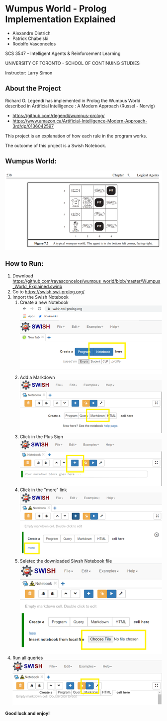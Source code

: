 # Wumpus World - Prolog Implementation Explained
- Alexandre Dietrich
- Patrick Chabelski
- Rodolfo Vasconcelos

SCS 3547 – Intelligent Agents & Reinforcement Learning

UNIVERSITY OF TORONTO - SCHOOL OF CONTINUING STUDIES

Instructor: Larry Simon

## About the Project
Richard O. Legendi has implemented in Prolog the Wumpus World described in Artificial Intelligence : A Modern Approach (Russel - Norvig)
- https://github.com/rlegendi/wumpus-prolog/
- https://www.amazon.ca/Artificial-Intelligence-Modern-Approach-3rd/dp/0136042597

This project is an explanation of how each rule in the program works.

The outcome of this project is a Swish Notebook.

## Wumpus World:
![Wumpus World](https://raw.githubusercontent.com/ravasconcelos/wumpus_world/master/images/figure_7_2.png)

## How to Run:
1. Download https://github.com/ravasconcelos/wumpus_world/blob/master/Wumpus_World_Explained.swinb
1. Go to https://swish.swi-prolog.org/
1. Import the Swish Notebook
    1. Create a new Notebook
    ![](https://raw.githubusercontent.com/ravasconcelos/wumpus_world/master/images/howto_notebook.png)
    1. Add a Markdown
    ![](https://raw.githubusercontent.com/ravasconcelos/wumpus_world/master/images/howto_markdown.png)
    1. Click in the Plus Sign
    ![](https://raw.githubusercontent.com/ravasconcelos/wumpus_world/master/images/howto_plus_sign.png)
    1. Click in the "more" link
    ![](https://raw.githubusercontent.com/ravasconcelos/wumpus_world/master/images/howto_more.png)
    1. Seletec the downloaded Siwsh Notebook file
    ![](https://raw.githubusercontent.com/ravasconcelos/wumpus_world/master/images/howto_choose_file.png)
1. Run all queries
![](https://raw.githubusercontent.com/ravasconcelos/wumpus_world/master/images/howto_play.png)


**Good luck and enjoy!**
